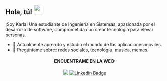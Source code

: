 <h2> Hola, tú! <img src="https://user-images.githubusercontent.com/70911022/183312043-095cc4b6-9fc5-4d34-9eb4-b21fa9de8e50.gif "width="30px"></h2>

¡Soy Karla! Una estudiante de Ingeniería en Sistemas, apasionada por el desarrollo de software, comprometida con crear tecnología para elevar personas.

- 🌱 Actualmente aprendo y estudio el mundo de las aplicaciones moviles.
- 👀 Pregúntame sobre: redes sociales, tecnología, musica, memes. 

<div align="center">
  <h4>ENCUENTRAME EN LA WEB:</h4>
  
   [![](https://img.shields.io/badge/Twitter-1DA1F2?style=for-the-badge&logo=twitter&logoColor=white)](https://twitter.com/iamkarla_m) 
   [![Linkedin Badge](https://img.shields.io/badge/LinkedIn-0077B5?style=for-the-badge&logo=linkedin&logoColor=white)](https://www.linkedin.com/in/karla-pazan-mera26/)

  <!--  ![](https://komarev.com/ghpvc/?username=your-github-KarlyPM&color=dc143c) -->
</div>

